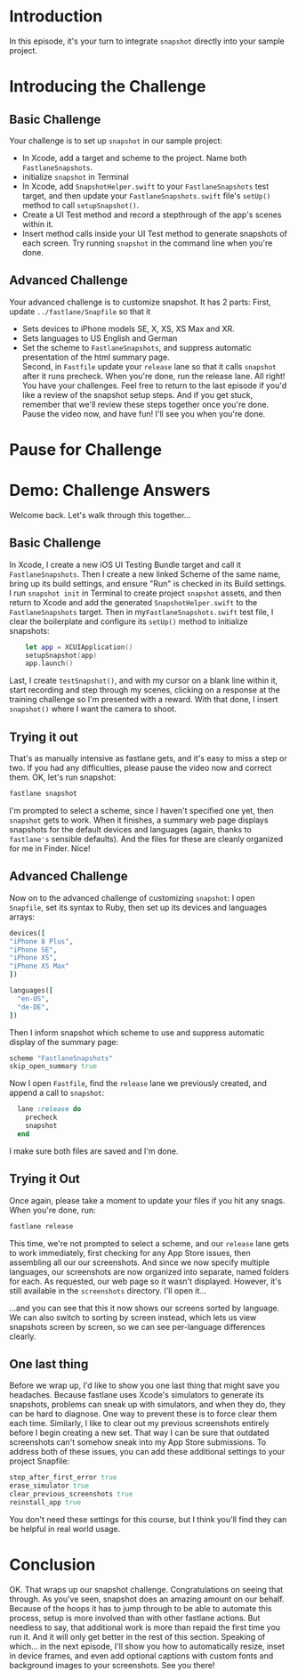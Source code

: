 # Introduction
In this episode, it's your turn to integrate `snapshot` directly into your sample project.  
# Introducing the Challenge
## Basic Challenge
Your challenge is to set up `snapshot` in our sample project:
- In Xcode, add a  target and scheme to the project. Name both `FastlaneSnapshots`.
- initialize `snapshot` in Terminal
- In Xcode, add `SnapshotHelper.swift` to your `FastlaneSnapshots` test target, and then update your `FastlaneSnapshots.swift` file's `setUp()` method to call `setupSnapshot()`. 
- Create a UI Test method and record a stepthrough of the app's scenes within it.
- Insert method calls inside your UI Test method to generate snapshots of each screen.
Try running `snapshot` in the command line when you're done.
## Advanced Challenge
Your advanced challenge is to customize snapshot. It has 2 parts:
First,  update  `../fastlane/Snapfile` so that it
- Sets devices to iPhone models SE, X,  XS,  XS Max and XR.
- Sets languages to US English and German
- Set the scheme to `FastlaneSnapshots`, and suppress automatic presentation of the html summary page.  
	Second, in `Fastfile` update your `release` lane so that it calls `snapshot` after it runs precheck.
When you're done, run the release lane.
All right! You have your challenges. Feel free to return to the last episode if you'd like a review of the snapshot setup steps. And if you get stuck, remember that we'll review these steps together once you're done. Pause the video now, and have fun! I'll see you when you're done.
# Pause for Challenge
# Demo: Challenge Answers
Welcome back. Let's walk through this together…
## Basic Challenge
In Xcode, I create a new iOS UI Testing Bundle target and call it  `FastlaneSnapshots`. Then I create a new linked Scheme of the same name, bring up its build settings, and ensure "Run" is checked in its Build settings.
I run `snapshot init` in Terminal to create project `snapshot` assets, and then return to Xcode and add the generated `SnapshotHelper.swift` to the `FastlaneSnapshots` target.
Then in  my`FastlaneSnapshots.swift` test file, I clear the boilerplate and configure its `setUp()` method to initialize snapshots:
```swift
    let app = XCUIApplication()
    setupSnapshot(app)
    app.launch()
```
Last, I create `testSnapshot()`, and with my cursor on a blank line within it, start recording and step through my scenes, clicking on a response at the training challenge so I'm presented with a reward. With that done, I insert `snapshot()` where I want the camera to shoot. 
## Trying it out
That's as manually intensive as fastlane gets, and it's easy to miss a step or two. If you had any difficulties, please pause the video now and correct them. 
OK, let's run snapshot:
```swift
fastlane snapshot
```
I'm prompted to select a scheme, since I haven't specified one yet, then `snapshot` gets to work.
When it finishes, a summary web page displays snapshots for the default devices and languages (again, thanks to `fastlane's` sensible defaults). And the files for these are cleanly organized for me in Finder. Nice!
## Advanced Challenge
Now on to the advanced challenge of customizing `snapshot`:
I open `Snapfile`, set its syntax to Ruby, then set up its devices and languages arrays:
```ruby
devices([
"iPhone 8 Plus", 
"iPhone SE", 
"iPhone XS", 
"iPhone XS Max"
])

languages([
  "en-US",
  "de-DE",
])
```
Then I inform snapshot which scheme to use and suppress automatic display of the summary page:
```ruby
scheme "FastlaneSnapshots" 
skip_open_summary true
```
Now I open `Fastfile`, find the `release` lane we previously created, and append a call to `snapshot`:
```ruby
  lane :release do
    precheck
    snapshot
  end
```
I make sure both files are saved and I'm done.
## Trying it Out
Once again, please take a moment to update your files if you hit any snags. When you're done, run:
```bash
fastlane release
```
This time, we're not prompted to select a scheme, and our `release` lane gets to work immediately, first checking for any App Store issues, then assembling all our our screenshots. And since we now specify multiple languages, our screenshots are now organized into separate, named folders for each. 
As requested, our web page so it wasn't displayed. However, it's still available in the `screenshots` directory. I'll open it…
<!-- open screenshots.html in browser -->
…and you can see that this it now shows our screens sorted by language. We can also switch to sorting by screen instead, which lets us view snapshots screen by screen, so we can see per-language differences clearly.
## One last thing
Before we wrap up, I'd like to show you one last thing that might save you headaches. Because fastlane uses Xcode's simulators to generate its snapshots, problems can sneak up with simulators, and when they do, they can be hard to diagnose. One way to prevent these is to force clear them each time.
Similarly, I like to clear out my previous screenshots entirely before I begin creating a new set. That way I can be sure that outdated screenshots can't somehow sneak into my App Store submissions. 
To address both of these issues, you can add these additional settings to your project Snapfile: 
```ruby
stop_after_first_error true
erase_simulator true
clear_previous_screenshots true
reinstall_app true
```
You don't need these settings for this course, but I think you'll find they can be helpful in real world usage.
# Conclusion
OK. That wraps up our snapshot challenge. Congratulations on seeing that through. As you've seen, snapshot does an amazing amount on our behalf. Because of the hoops it has to jump through to be able to automate this process, setup is more involved than with other fastlane actions. But needless to say, that additional work is more than repaid the first time you run it. And it will only get better in the rest of this section.
Speaking of which… in the next episode, I'll show you how to automatically resize, inset in device frames, and even add optional captions with custom fonts and background images to your screenshots. See you there!